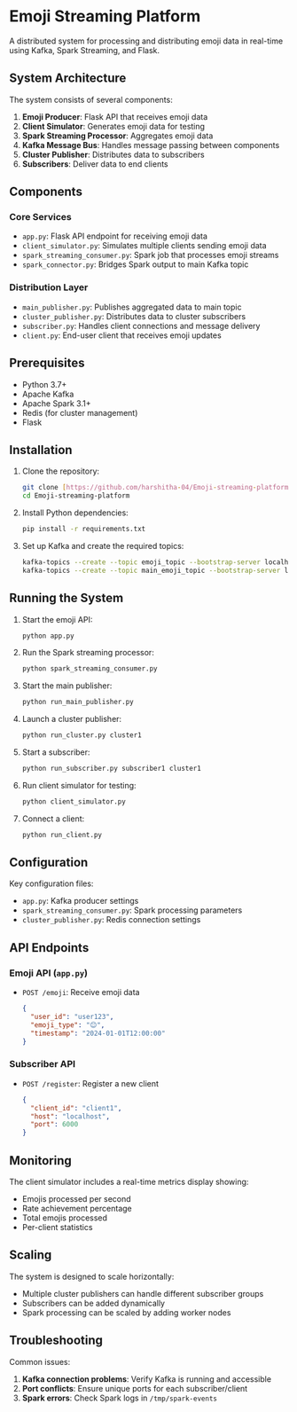 # Emoji Streaming Platform

A distributed system for processing and distributing emoji data in real-time using Kafka, Spark Streaming, and Flask.

## System Architecture


The system consists of several components:
1. **Emoji Producer**: Flask API that receives emoji data
2. **Client Simulator**: Generates emoji data for testing
3. **Spark Streaming Processor**: Aggregates emoji data
4. **Kafka Message Bus**: Handles message passing between components
5. **Cluster Publisher**: Distributes data to subscribers
6. **Subscribers**: Deliver data to end clients

## Components

### Core Services
- `app.py`: Flask API endpoint for receiving emoji data
- `client_simulator.py`: Simulates multiple clients sending emoji data
- `spark_streaming_consumer.py`: Spark job that processes emoji streams
- `spark_connector.py`: Bridges Spark output to main Kafka topic

### Distribution Layer
- `main_publisher.py`: Publishes aggregated data to main topic
- `cluster_publisher.py`: Distributes data to cluster subscribers
- `subscriber.py`: Handles client connections and message delivery
- `client.py`: End-user client that receives emoji updates

## Prerequisites

- Python 3.7+
- Apache Kafka
- Apache Spark 3.1+
- Redis (for cluster management)
- Flask

## Installation

1. Clone the repository:
   ```bash
   git clone [https://github.com/harshitha-04/Emoji-streaming-platform.git](https://github.com/harshitha-04/Emoji-streaming-platform.git)
   cd Emoji-streaming-platform
   ```

2. Install Python dependencies:
   ```bash
   pip install -r requirements.txt
   ```

3. Set up Kafka and create the required topics:
   ```bash
   kafka-topics --create --topic emoji_topic --bootstrap-server localhost:9092
   kafka-topics --create --topic main_emoji_topic --bootstrap-server localhost:9092
   ```

## Running the System

1. Start the emoji API:
   ```bash
   python app.py
   ```

2. Run the Spark streaming processor:
   ```bash
   python spark_streaming_consumer.py
   ```

3. Start the main publisher:
   ```bash
   python run_main_publisher.py
   ```

4. Launch a cluster publisher:
   ```bash
   python run_cluster.py cluster1
   ```

5. Start a subscriber:
   ```bash
   python run_subscriber.py subscriber1 cluster1
   ```

6. Run client simulator for testing:
   ```bash
   python client_simulator.py
   ```

7. Connect a client:
   ```bash
   python run_client.py
   ```

## Configuration

Key configuration files:
- `app.py`: Kafka producer settings
- `spark_streaming_consumer.py`: Spark processing parameters
- `cluster_publisher.py`: Redis connection settings

## API Endpoints

### Emoji API (`app.py`)
- `POST /emoji`: Receive emoji data
  ```json
  {
    "user_id": "user123",
    "emoji_type": "😊",
    "timestamp": "2024-01-01T12:00:00"
  }
  ```

### Subscriber API
- `POST /register`: Register a new client
  ```json
  {
    "client_id": "client1",
    "host": "localhost",
    "port": 6000
  }
  ```

## Monitoring

The client simulator includes a real-time metrics display showing:
- Emojis processed per second
- Rate achievement percentage
- Total emojis processed
- Per-client statistics

## Scaling

The system is designed to scale horizontally:
- Multiple cluster publishers can handle different subscriber groups
- Subscribers can be added dynamically
- Spark processing can be scaled by adding worker nodes

## Troubleshooting

Common issues:
1. **Kafka connection problems**: Verify Kafka is running and accessible
2. **Port conflicts**: Ensure unique ports for each subscriber/client
3. **Spark errors**: Check Spark logs in `/tmp/spark-events`
